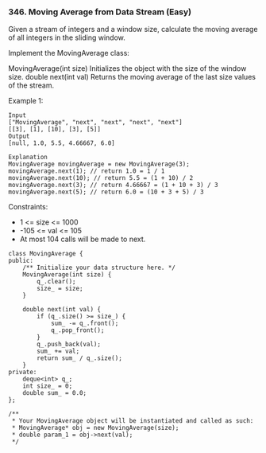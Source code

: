 ### 346. Moving Average from Data Stream (Easy)

Given a stream of integers and a window size, calculate the moving average of all integers in the sliding window.

Implement the MovingAverage class:

MovingAverage(int size) Initializes the object with the size of the window size.
double next(int val) Returns the moving average of the last size values of the stream.
 
Example 1:

```
Input
["MovingAverage", "next", "next", "next", "next"]
[[3], [1], [10], [3], [5]]
Output
[null, 1.0, 5.5, 4.66667, 6.0]

Explanation
MovingAverage movingAverage = new MovingAverage(3);
movingAverage.next(1); // return 1.0 = 1 / 1
movingAverage.next(10); // return 5.5 = (1 + 10) / 2
movingAverage.next(3); // return 4.66667 = (1 + 10 + 3) / 3
movingAverage.next(5); // return 6.0 = (10 + 3 + 5) / 3
```

Constraints:

- 1 <= size <= 1000
- -105 <= val <= 105
- At most 104 calls will be made to next.

```
class MovingAverage {
public:
    /** Initialize your data structure here. */
    MovingAverage(int size) {
        q_.clear();
        size_ = size;
    }
    
    double next(int val) {
        if (q_.size() >= size_) {
            sum_ -= q_.front();
            q_.pop_front();
        }
        q_.push_back(val);
        sum_ += val;
        return sum_ / q_.size();
    }
private:
    deque<int> q_;
    int size_ = 0;
    double sum_ = 0.0;
};

/**
 * Your MovingAverage object will be instantiated and called as such:
 * MovingAverage* obj = new MovingAverage(size);
 * double param_1 = obj->next(val);
 */
```
